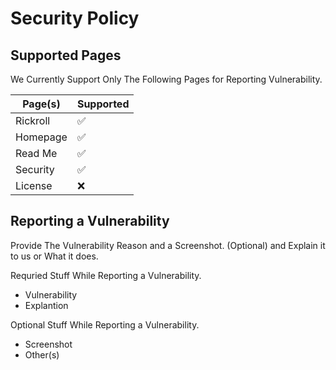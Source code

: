 # Security Policy

## Supported Pages

We Currently Support Only The Following Pages for Reporting Vulnerability.

| Page(s) | Supported          |
| ------- | ------------------ |
| Rickroll | :white_check_mark: |
| Homepage | :white_check_mark: |
| Read Me | :white_check_mark: |
| Security | :white_check_mark: |
| License | ❌ |


## Reporting a Vulnerability
Provide The Vulnerability Reason and a Screenshot. (Optional) and Explain it to us or What it does.

Requried Stuff While Reporting a Vulnerability.
- Vulnerability
- Explantion

Optional Stuff While Reporting a Vulnerability.
- Screenshot
- Other(s)
